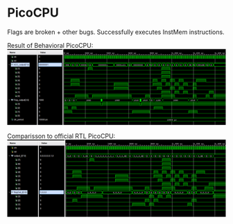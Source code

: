 # PicoCPU

Flags are broken + other bugs.
Successfully executes InstMem instructions.

Result of Behavioral PicoCPU:
![](/lab4.png?raw=true)

Comparisson to official RTL PicoCPU:
![](/lab5.png?raw=true)
